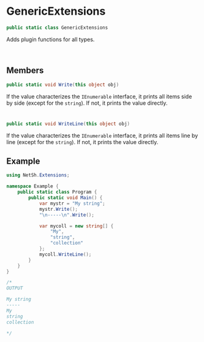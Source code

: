 # GenericExtensions

```csharp
public static class GenericExtensions
```

Adds plugin functions for all types.

<br>

## Members

```csharp
public static void Write(this object obj)
```
If the value characterizes the ``IEnumerable`` interface, it prints all items side by side (except for the ``string``). If not, it prints the value directly.

# 

```csharp
public static void WriteLine(this object obj)
```
If the value characterizes the ``IEnumerable`` interface, it prints all items line by line (except for the ``string``). If not, it prints the value directly.

## Example

```csharp
using NetSh.Extensions;

namespace Example {
    public static class Program {
        public static void Main() {
            var mystr = "My string";
            mystr.Write();
            "\n-----\n".Write();

            var mycoll = new string[] {
                "My",
                "string",
                "collection"
            };
            mycoll.WriteLine();
        }
    }
}

/*
OUTPUT

My string
-----
My
string
collection

*/
```
